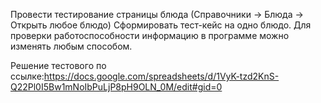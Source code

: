 Провести тестирование страницы блюда (Справочники -> Блюда -> Открыть любое блюдо)
Сформировать тест-кейс на одно блюдо. Для проверки работоспособности информацию в программе можно изменять любым способом.

Решение тестового по ссылке:https://docs.google.com/spreadsheets/d/1VyK-tzd2KnS-Q22Pl0I5Bw1mNoIbPuLjP8pH9OLN_0M/edit#gid=0

